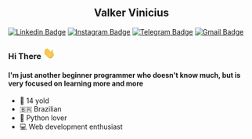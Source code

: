 <h2 align= "center">
  Valker Vinicius
</h2>

[![Linkedin Badge](https://img.shields.io/badge/-LinkedIn-%230374b4?logo=linkedin)](https://www.linkedin.com/in/valker-vinicius)
[![Instagram Badge](https://img.shields.io/badge/-Instagram-%23f89747?logo=instagram)](https://www.instagram.com/valker_vinicius)
[![Telegram Badge](https://img.shields.io/badge/-Telegram-%23197eb2?logo=telegram)](https://t.me/Devinicius)
[![Gmail Badge](https://img.shields.io/badge/-valkerm2v%40gmail.com-gray?logo=gmail)](valkerm2v@gmail.com)

### Hi There <img src= "https://raw.githubusercontent.com/ABSphreak/ABSphreak/master/gifs/Hi.gif" width= "25px"> </img>
#### I'm just another beginner programmer who doesn't know much, but is very focused on learning more and more
- 🧑 14 yold 
- 🇧🇷 Brazilian
- 🐍 Python lover
- 💻 Web development enthusiast 
